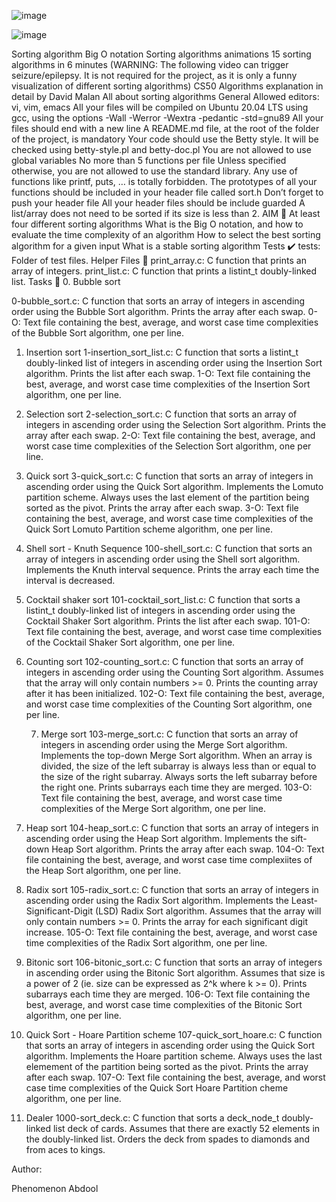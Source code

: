 ![image](https://github.com/binabdool/sorting_algorithms/assets/121132708/c5df13d5-fb64-401f-8ba5-8292838c6fb5)

![image](https://github.com/binabdool/sorting_algorithms/assets/121132708/731be362-447e-4360-b43d-03b9050abc20)

Sorting algorithm
Big O notation
Sorting algorithms animations
15 sorting algorithms in 6 minutes (WARNING: The following video can trigger seizure/epilepsy. It is not required for the project, as it is only a funny visualization of different sorting algorithms)
CS50 Algorithms explanation in detail by David Malan
All about sorting algorithms
General
Allowed editors: vi, vim, emacs
All your files will be compiled on Ubuntu 20.04 LTS using gcc, using the options -Wall -Werror -Wextra -pedantic -std=gnu89
All your files should end with a new line
A README.md file, at the root of the folder of the project, is mandatory
Your code should use the Betty style. It will be checked using betty-style.pl and betty-doc.pl
You are not allowed to use global variables
No more than 5 functions per file
Unless specified otherwise, you are not allowed to use the standard library. Any use of functions like printf, puts, … is totally forbidden.
The prototypes of all your functions should be included in your header file called sort.h Don’t forget to push your header file
All your header files should be include guarded
A list/array does not need to be sorted if its size is less than 2.
AIM 🌻
At least four different sorting algorithms
What is the Big O notation, and how to evaluate the time complexity of an algorithm
How to select the best sorting algorithm for a given input
What is a stable sorting algorithm
Tests ✔️
tests: Folder of test files.
Helper Files 🙌
print_array.c: C function that prints an array of integers.
print_list.c: C function that prints a listint_t doubly-linked list.
Tasks 📃
0. Bubble sort

0-bubble_sort.c: C function that sorts an array of integers in ascending order using the Bubble Sort algorithm.
Prints the array after each swap.
0-O: Text file containing the best, average, and worst case time complexities of the Bubble Sort algorithm, one per line.


1. Insertion sort
1-insertion_sort_list.c: C function that sorts a listint_t doubly-linked list of integers in ascending order using the Insertion Sort algorithm.
Prints the list after each swap.
1-O: Text file containing the best, average, and worst case time complexities of the Insertion Sort algorithm, one per line.


2. Selection sort
2-selection_sort.c: C function that sorts an array of integers in ascending order using the Selection Sort algorithm.
Prints the array after each swap.
2-O: Text file containing the best, average, and worst case time complexities of the Selection Sort algorithm, one per line.


3. Quick sort
3-quick_sort.c: C function that sorts an array of integers in ascending order using the Quick Sort algorithm.
Implements the Lomuto partition scheme.
Always uses the last element of the partition being sorted as the pivot.
Prints the array after each swap.
3-O: Text file containing the best, average, and worst case time complexities of the Quick Sort Lomuto Partition scheme algorithm, one per line.


4. Shell sort - Knuth Sequence
100-shell_sort.c: C function that sorts an array of integers in ascending order using the Shell sort algorithm.
Implements the Knuth interval sequence.
Prints the array each time the interval is decreased.


5. Cocktail shaker sort
101-cocktail_sort_list.c: C function that sorts a listint_t doubly-linked list of integers in ascending order using the Cocktail Shaker Sort algorithm.
Prints the list after each swap.
101-O: Text file containing the best, average, and worst case time complexities of the Cocktail Shaker Sort algorithm, one per line.


6. Counting sort
102-counting_sort.c: C function that sorts an array of integers in ascending order using the Counting Sort algorithm.
Assumes that the array will only contain numbers >= 0.
Prints the counting array after it has been initialized.
102-O: Text file containing the best, average, and worst case time complexities of the Counting Sort algorithm, one per line.

   7. Merge sort
103-merge_sort.c: C function that sorts an array of integers in ascending order using the Merge Sort algorithm.
Implements the top-down Merge Sort algorithm.
When an array is divided, the size of the left subarray is always less than or equal to the size of the right subarray.
Always sorts the left subarray before the right one.
Prints subarrays each time they are merged.
103-O: Text file containing the best, average, and worst case time complexities of the Merge Sort algorithm, one per line.


 8. Heap sort
104-heap_sort.c: C function that sorts an array of integers in ascending order using the Heap Sort algorithm.
Implements the sift-down Heap Sort algorithm.
Prints the array after each swap.
104-O: Text file containing the best, average, and worst case time complexiites of the Heap Sort algorithm, one per line.
   
   9. Radix sort
105-radix_sort.c: C function that sorts an array of integers in ascending order using the Radix Sort algorithm.
Implements the Least-Significant-Digit (LSD) Radix Sort algorithm.
Assumes that the array will only contain numbers >= 0.
Prints the array for each significant digit increase.
105-O: Text file containing the best, average, and worst case time complexities of the Radix Sort algorithm, one per line.

  10. Bitonic sort
106-bitonic_sort.c: C function that sorts an array of integers in ascending order using the Bitonic Sort algorithm.
Assumes that size is a power of 2 (ie. size can be expressed as 2^k where k >= 0).
Prints subarrays each time they are merged.
106-O: Text file containing the best, average, and worst case time complexities of the Bitonic Sort algorithm, one per line.
  
  11. Quick Sort - Hoare Partition scheme
107-quick_sort_hoare.c: C function that sorts an array of integers in ascending order using the Quick Sort algorithm.
Implements the Hoare partition scheme.
Always uses the last elemement of the partition being sorted as the pivot.
Prints the array after each swap.
107-O: Text file containing the best, average, and worst case time complexities of the Quick Sort Hoare Partition cheme algorithm, one per line.

  12. Dealer
1000-sort_deck.c: C function that sorts a deck_node_t doubly-linked list deck of cards.
Assumes that there are exactly 52 elements in the doubly-linked list.
Orders the deck from spades to diamonds and from aces to kings.

Author:    

Phenomenon Abdool
